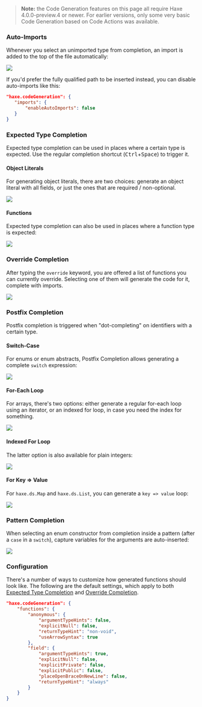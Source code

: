 > **Note:** the Code Generation features on this page all require Haxe 4.0.0-preview.4 or newer. For earlier versions, only some very basic Code Generation based on Code Actions was available.

### Auto-Imports

Whenever you select an unimported type from completion, an import is added to the top of the file automatically:

![](images/code-generation/auto-import.gif)

If you'd prefer the fully qualified path to be inserted instead, you can disable auto-imports like this:

```json
"haxe.codeGeneration": {
   "imports": {
       "enableAutoImports": false
   }
}
```

### Expected Type Completion

Expected type completion can be used in places where a certain type is expected. Use the regular completion shortcut (<kbd>Ctrl</kbd>+<kbd>Space</kbd>) to trigger it.

#### Object Literals

For generating object literals, there are two choices: generate an object literal with all fields, or just the ones that are required / non-optional.

![](images/code-generation/expected-type-object-literal.gif)

#### Functions

Expected type completion can also be used in places where a function type is expected:

![](images/code-generation/expected-type-function.gif)

### Override Completion

After typing the `override` keyword, you are offered a list of functions you can currently override. Selecting one of them will generate the code for it, complete with imports.

![](images/code-generation/override-completion.gif)

### Postfix Completion

Postfix completion is triggered when "dot-completing" on identifiers with a certain type.

#### Switch-Case

For enums or enum abstracts, Postfix Completion allows generating a complete `switch` expression:

![](images/code-generation/postfix-switch.gif)

#### For-Each Loop

For arrays, there's two options: either generate a regular for-each loop using an iterator, or an indexed for loop, in case you need the index for something.

![](images/code-generation/postfix-for.gif)

#### Indexed For Loop

The latter option is also available for plain integers:

![](images/code-generation/postfix-fori.gif)

#### For Key => Value

For `haxe.ds.Map` and `haxe.ds.List`, you can generate a `key => value` loop:

![](images/code-generation/postfix-for-key-value.gif)

### Pattern Completion

When selecting an enum constructor from completion inside a pattern (after a `case` in a `switch`), capture variables for the arguments are auto-inserted:

![](images/code-generation/auto-insert-case.gif)

### Configuration

There's a number of ways to customize how generated functions should look like. The following are the default settings, which apply to both [Expected Type Completion](#expected-type-completion) and [Override Completion](#override-completion).

```json
"haxe.codeGeneration": {
    "functions": {
        "anonymous": {
            "argumentTypeHints": false,
            "explicitNull": false,
            "returnTypeHint": "non-void",
            "useArrowSyntax": true
        },
        "field": {
            "argumentTypeHints": true,
            "explicitNull": false,
            "explicitPrivate": false,
            "explicitPublic": false,
            "placeOpenBraceOnNewLine": false,
            "returnTypeHint": "always"
        }
    }
}
```
